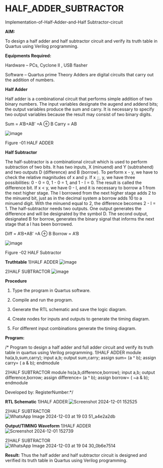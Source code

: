 # HALF_ADDER_SUBTRACTOR

Implementation-of-Half-Adder-and-Half Subtractor-circuit

**AIM:**

To design a half adder and half subtractor circuit and verify its truth table in Quartus using Verilog programming.

**Equipments Required:**

Hardware – PCs, Cyclone II , USB flasher 

Software – Quartus prime Theory Adders are digital circuits that carry out the addition of numbers.

**Half Adder**

Half adder is a combinational circuit that performs simple addition of two binary numbers. The input variables designate the augend and addend bits; the output variables produce the sum and carry. It is necessary to specify two output variables because the result may consist of two binary digits.

Sum = A’B+AB’ =A ⊕ B Carry = AB

![image](https://github.com/naavaneetha/HALF_ADDER_SUBTRACTOR/assets/154305477/bd4a0b2c-cdbc-4184-ab08-81578f121e1f)

Figure -01 HALF ADDER

**Half Subtractor**

The half-subtractor is a combinational circuit which is used to perform subtraction of two bits. It has two inputs, X (minuend) and Y (subtrahend) and two outputs D (difference) and B (borrow). To perform x - y, we have to check the relative magnitudes of x and y. If x ;;, y, we have three possibilities: 0 - 0 = 0, 1 - 0 = 1, and 1 - I = 0. The result is called the difference bit. If x < y, we have 0 - I, and it is necessary to borrow a 1 from the next higher stage. The I borrowed from the next higher stage adds 2 to the minuend bit, just as in the decimal system a borrow adds 10 to a minuend digit. With the minuend equal to 2, the difference becomes 2 - I = 1. The half-subtractor needs two outputs. One output generates the difference and will be designated by the symbol D. The second output, designated B for borrow, generates the binary signal that informs the next stage that a I has been borrowed. 

Diff = A’B+AB’ =A ⊕ B
Borrow = A’B

 ![image](https://github.com/naavaneetha/HALF_ADDER_SUBTRACTOR/assets/154305477/d76b099c-513f-4e7c-843a-e2fd028a531a)

Figure -02 HALF Subtractor

**Truthtable**
1)HALF ADDER
![image](https://github.com/user-attachments/assets/04c33ed4-24e6-49a1-ada6-4a3dfdfafe32)

2)HALF SUBTRACTOR
![image](https://github.com/user-attachments/assets/8550eed5-e13d-4e0e-a3d3-ce14b4792a64)



**Procedure**

1.	Type the program in Quartus software.

2.	Compile and run the program.

3.	Generate the RTL schematic and save the logic diagram.

4.	Create nodes for inputs and outputs to generate the timing diagram.

5.	For different input combinations generate the timing diagram.


**Program:**

/* Program to design a half adder and full adder circuit and verify its truth table in quartus using Verilog programming.
1)HALF ADDER
module ha(a,b,sum,carry);
input a,b;
output sum,carry;
assign sum= (a ^ b);
assign carry= ( a & b);
endmodule

2)HALF SUBTRACTOR
module hs(a,b,difference,borrow);
input a,b;
output difference,borrow;
assign difference= (a ^ b);
assign borrow= ( ~a & b);
endmodule




Developed by: RegisterNumber:*/

**RTL Schematic**
1)HALF ADDER
![Screenshot 2024-12-01 152525](https://github.com/user-attachments/assets/3fce0fe5-efbb-4bb8-818b-a23be61e1dcc)

2)HALF SUBTRACTOR
![WhatsApp Image 2024-12-03 at 19 03 51_a4e2a2db](https://github.com/user-attachments/assets/fa28163b-15c1-40ae-8441-734013e57c28)



**Output/TIMING Waveform**
1)HALF ADDER
![Screenshot 2024-12-01 152739](https://github.com/user-attachments/assets/339e6894-800b-4ce2-94b4-a1f41aa72409)

2)HALF SUBTRACTOR
![WhatsApp Image 2024-12-03 at 19 04 30_0b6e7514](https://github.com/user-attachments/assets/cba28668-e16e-4c02-ac5d-48ddfe79687d)



**Result:**
Thus the half adder and half subtractor circuit is designed and verified its truth table
in Quartus using Verilog programming.
